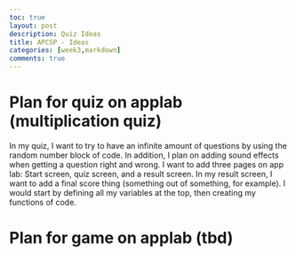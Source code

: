 ```yaml
---
toc: true
layout: post
description: Quiz Ideas
title: APCSP - Ideas
categories: [week3,markdown]
comments: true
---
```

# Plan for quiz on applab (multiplication quiz)
In my quiz, I want to try to have an infinite amount of questions by using the random number block of code. In addition, I plan on adding sound effects when getting a question right and wrong. I want to add three pages on app lab: Start screen, quiz screen, and a result screen. In my result screen, I want to add a final score thing (something out of something, for example). I would start by defining all my variables at the top, then creating my functions of code.

# Plan for game on applab (tbd)
